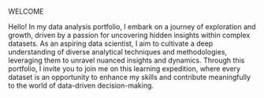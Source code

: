 WELCOME

Hello! In my data analysis portfolio, I embark on a journey of exploration and growth, driven by a passion for uncovering hidden insights within complex datasets. As an aspiring data scientist, I aim to cultivate a deep understanding of diverse analytical techniques and methodologies, leveraging them to unravel nuanced insights and dynamics. Through this portfolio, I invite you to join me on this learning expedition, where every dataset is an opportunity to enhance my skills and contribute meaningfully to the world of data-driven decision-making.
